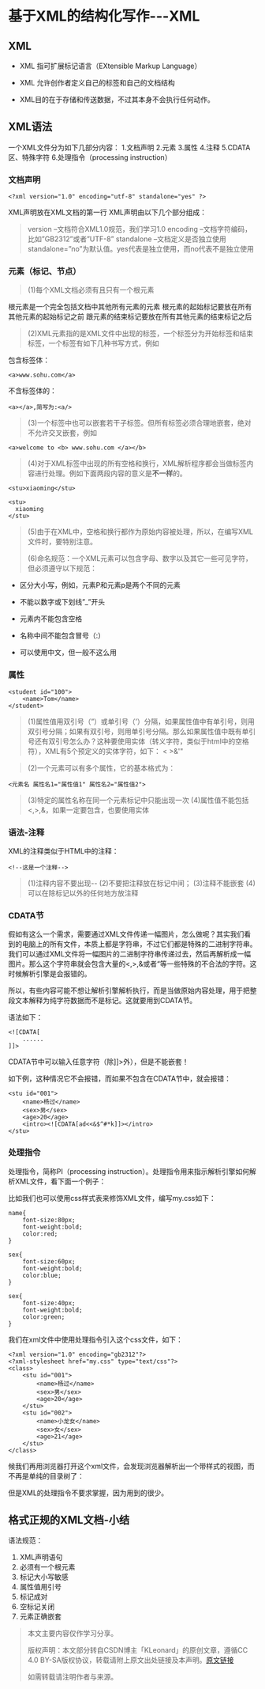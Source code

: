 # 基于XML的结构化写作---XML

## XML

- XML 指可扩展标记语言（EXtensible Markup Language）

- XML 允许创作者定义自己的标签和自己的文档结构

- XML目的在于存储和传送数据，不过其本身不会执行任何动作。

## XML语法

一个XML文件分为如下几部分内容：
1.文档声明
2.元素
3.属性
4.注释
5.CDATA区、特殊字符
6.处理指令（processing instruction）

### 文档声明

```
<?xml version="1.0" encoding="utf-8" standalone="yes" ?>
```

XML声明放在XML文档的第一行 
XML声明由以下几个部分组成：

> version –文档符合XML1.0规范，我们学习1.0 
> encoding –文档字符编码，比如”GB2312”或者”UTF-8” 
> standalone –文档定义是否独立使用 
> standalone=”no”为默认值。yes代表是独立使用，而no代表不是独立使用

### 元素（标记、节点）

> (1)每个XML文档必须有且只有一个根元素

根元素是一个完全包括文档中其他所有元素的元素
根元素的起始标记要放在所有其他元素的起始标记之前
跟元素的结束标记要放在所有其他元素的结束标记之后

> (2)XML元素指的是XML文件中出现的标签，一个标签分为开始标签和结束标签，一个标签有如下几种书写方式，例如

包含标签体：

```
<a>www.sohu.com</a>
```

不含标签体的：

```
<a></a>,简写为:<a/>
```

> (3)一个标签中也可以嵌套若干子标签。但所有标签必须合理地嵌套，绝对不允许交叉嵌套，例如
>

```
<a>welcome to <b> www.sohu.com </a></b>
```

> (4)对于XML标签中出现的所有空格和换行，XML解析程序都会当做标签内容进行处理。例如下面两段内容的意义是**不一样**的。

```
<stu>xiaoming</stu>
```

```<stu>
<stu>  
  xiaoming
</stu>
```

> (5)由于在XML中，空格和换行都作为原始内容被处理，所以，在编写XML文件时，要特别注意。
>
> (6)命名规范：一个XML元素可以包含字母、数字以及其它一些可见字符，但必须遵守以下规范：

- 区分大小写，例如，元素P和元素p是两个不同的元素

- 不能以数字或下划线”_”开头

- 元素内不能包含空格

- 名称中间不能包含冒号（:）

- 可以使用中文，但一般不这么用

### 属性

```
<student id="100">
    <name>Tom</name>
</student>
```

> (1)属性值用双引号（”）或单引号（’）分隔，如果属性值中有单引号，则用双引号分隔；如果有双引号，则用单引号分隔。那么如果属性值中既有单引号还有双引号怎么办？这种要使用实体（转义字符，类似于html中的空格符），XML有5个预定义的实体字符，如下： &lt; &gt;&amp;&apos;&quot;

> (2)一个元素可以有多个属性，它的基本格式为：

```
<元素名 属性名1="属性值1" 属性名2="属性值2">
```

> (3)特定的属性名称在同一个元素标记中只能出现一次 
> (4)属性值不能包括<,>,&，如果一定要包含，也要使用实体

### 语法-注释

XML的注释类似于HTML中的注释：

```
<!--这是一个注释-->
```

> (1)注释内容不要出现-- 
> (2)不要把注释放在标记中间； 
> (3)注释不能嵌套 
> (4)可以在除标记以外的任何地方放注释

### CDATA节

假如有这么一个需求，需要通过XML文件传递一幅图片，怎么做呢？其实我们看到的电脑上的所有文件，本质上都是字符串，不过它们都是特殊的二进制字符串。我们可以通过XML文件将一幅图片的二进制字符串传递过去，然后再解析成一幅图片。那么这个字符串就会包含大量的<,>,&或者“等一些特殊的不合法的字符。这时候解析引擎是会报错的。

所以，有些内容可能不想让解析引擎解析执行，而是当做原始内容处理，用于把整段文本解释为纯字符数据而不是标记。这就要用到CDATA节。

语法如下：

```
<![CDATA[
    ......
]]>
```

CDATA节中可以输入任意字符（除]]>外），但是不能嵌套！

如下例，这种情况它不会报错，而如果不包含在CDATA节中，就会报错：

```
<stu id="001">
    <name>杨过</name> 
    <sex>男</sex>
    <age>20</age>
    <intro><![CDATA[ad<<&$^#*k]]></intro>
</stu>
```

### 处理指令

处理指令，简称PI（processing instruction）。处理指令用来指示解析引擎如何解析XML文件，看下面一个例子：

比如我们也可以使用css样式表来修饰XML文件，编写my.css如下：

```
name{
    font-size:80px;
    font-weight:bold;
    color:red;
}

sex{
    font-size:60px;
    font-weight:bold;
    color:blue;
}

sex{
    font-size:40px;
    font-weight:bold;
    color:green;
}
```



我们在xml文件中使用处理指令引入这个css文件，如下：

```
<?xml version="1.0" encoding="gb2312"?>
<?xml-stylesheet href="my.css" type="text/css"?>
<class>
    <stu id="001">
        <name>杨过</name> 
        <sex>男</sex>
        <age>20</age>
    </stu>  
    <stu id="002">
        <name>小龙女</name>    
        <sex>女</sex>
        <age>21</age>
    </stu>
</class>
```

候我们再用浏览器打开这个xml文件，会发现浏览器解析出一个带样式的视图，而不再是单纯的目录树了：

但是XML的处理指令不要求掌握，因为用到的很少。

## 格式正规的XML文档-小结

语法规范：

1. XML声明语句
2. 必须有一个根元素
3. 标记大小写敏感
4. 属性值用引号
5. 标记成对
6. 空标记关闭
7. 元素正确嵌套

> 本文主要内容仅作学习分享。
>
> 版权声明：本文部分转自CSDN博主「KLeonard」的原创文章，遵循CC 4.0 BY-SA版权协议，转载请附上原文出处链接及本声明。[原文链接](https://blog.csdn.net/gavin_john/article/details/51511180)
>
> 如需转载请注明作者与来源。
